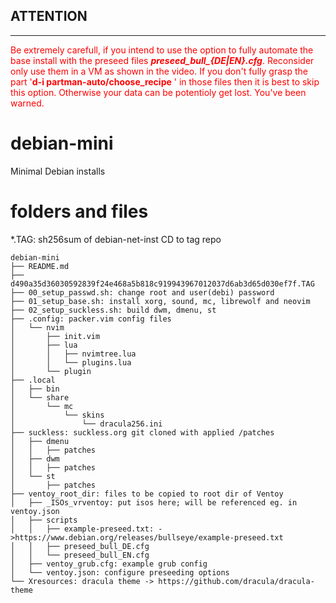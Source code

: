 ## ATTENTION
* * *
<style>
red { color: red }
yellow { color: yellow }
</style>
<red>Be extremely carefull, if you intend to use the option to fully automate the base install with the preseed files ***preseed_bull_{DE|EN}.cfg***. Reconsider only use them in a VM as shown in the video. If you don't fully grasp the part '**d-i partman-auto/choose_recipe** ' in those files then it is best to skip this option. Otherwise your data can be potentioly get lost. You've been warned.</red>

# debian-mini
Minimal Debian installs

# folders and files
*.TAG: sh256sum of debian-net-inst CD to tag repo
```
debian-mini
├── README.md
├── d490a35d36030592839f24e468a5b818c919943967012037d6ab3d65d030ef7f.TAG
├── 00_setup_passwd.sh: change root and user(debi) password
├── 01_setup_base.sh: install xorg, sound, mc, librewolf and neovim
├── 02_setup_suckless.sh: build dwm, dmenu, st
├── .config: packer.vim config files
│   └── nvim
│       ├── init.vim
│       ├── lua
│       │   ├── nvimtree.lua
│       │   └── plugins.lua
│       └── plugin
├── .local
│   ├── bin
│   └── share
│       └── mc
│           └── skins
│               └── dracula256.ini
├── suckless: suckless.org git cloned with applied /patches
│   ├── dmenu
│   │   ├── patches
│   ├── dwm
│   │   ├── patches
│   └── st
│       ├── patches
├── ventoy_root_dir: files to be copied to root dir of Ventoy
│   ├── _ISOs_vrventoy: put isos here; will be referenced eg. in ventoy.json
│   ├── scripts
│   │   ├── example-preseed.txt: ->https://www.debian.org/releases/bullseye/example-preseed.txt
│   │   ├── preseed_bull_DE.cfg
│   │   └── preseed_bull_EN.cfg
│   ├── ventoy_grub.cfg: example grub config
│   └── ventoy.json: configure preseeding options
└── Xresources: dracula theme -> https://github.com/dracula/dracula-theme
```